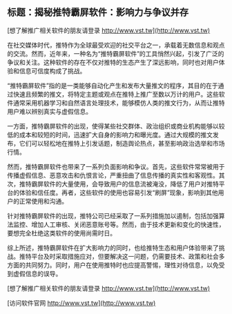 ## **标题：揭秘推特霸屏软件：影响力与争议并存**

[想了解推广相关软件的朋友请登录 http://www.vst.tw](http://www.vst.tw)

在社交媒体时代，推特作为全球最受欢迎的社交平台之一，承载着无数信息和观点的交流。然而，近年来，一种名为“推特霸屏软件”的工具悄然兴起，引发了广泛的争议和关注。这种软件的存在不仅对推特的生态产生了深远影响，同时也对用户体验和信息可信度构成了挑战。

“推特霸屏软件”指的是一类能够自动化产生和发布大量推文的程序，其目的在于通过快速且频繁的推文，将特定主题或观点在推特上推广至数以万计的用户。这些软件通常采用机器学习和自然语言处理技术，能够模仿人类的推文行为，从而让推特用户难以辨别真实与虚假信息。

一方面，推特霸屏软件的出现，使得某些社交群体、政治组织或商业机构能够以较低的成本和较短的时间，迅速扩大自身的影响力和曝光度。通过大规模的推文发布，它们可以轻松地在推特上引发话题，制造舆论热点，甚至影响政治选举和市场行情。

然而，推特霸屏软件也带来了一系列负面影响和争议。首先，这些软件常常被用于传播虚假信息、恶意攻击和仇恨言论，严重扭曲了信息传播的真实性和客观性。其次，推特霸屏软件的大量使用，会导致用户的信息流被淹没，降低了用户对推特平台的体验和信任度。再者，这些软件的使用也容易引发“刷屏”现象，影响到其他用户的正常使用和沟通。

针对推特霸屏软件的出现，推特公司已经采取了一系列措施加以遏制，包括加强算法监控、增加人工审核、关闭恶意账号等。然而，由于技术更新和变化的快速性，要想完全杜绝这类软件的使用尚需时日。

综上所述，推特霸屏软件在扩大影响力的同时，也给推特生态和用户体验带来了挑战。推特平台及时采取措施应对，但要解决这一问题，仍需要技术、政策和社会多方面的共同努力。同时，用户在使用推特时也应提高警惕，理性对待信息，以免受到虚假信息的误导。

[想了解推广相关软件的朋友请登录 http://www.vst.tw](http://www.vst.tw)


[访问软件官网 http://www.vst.tw](http://www.vst.tw)
